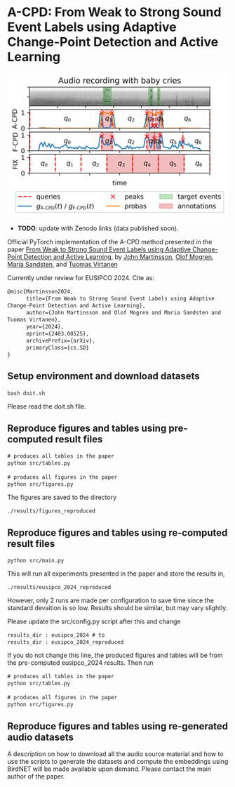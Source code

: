# A-CPD: From Weak to Strong Sound Event Labels using Adaptive Change-Point Detection and Active Learning

![Figure 2](results/figures/figure_2.png)

- __TODO__: update with Zenodo links (data published soon).

Official PyTorch implementation of the A-CPD method presented in the paper [From Weak to Strong Sound Event Labels using Adaptive Change-Point Detection and Active Learning](https://arxiv.org/abs/2403.08525), by [John Martinsson](https://johnmartinsson.github.io), [Olof Mogren](https://mogren.one), [Maria Sandsten](https://www.maths.lu.se/english/research/staff/mariasandsten/), and [Tuomas Virtanen](https://homepages.tuni.fi/tuomas.virtanen/)

Currently under review for EUSIPCO 2024. Cite as:

    @misc{Martinsson2024,
          title={From Weak to Strong Sound Event Labels using Adaptive Change-Point Detection and Active Learning}, 
          author={John Martinsson and Olof Mogren and Maria Sandsten and Tuomas Virtanen},
          year={2024},
          eprint={2403.08525},
          archivePrefix={arXiv},
          primaryClass={cs.SD}
    }

## Setup environment and download datasets

    bash doit.sh

Please read the doit.sh file.

## Reproduce figures and tables using pre-computed result files

    # produces all tables in the paper
    python src/tables.py

    # produces all figures in the paper
    python src/figures.py

The figures are saved to the directory

    ./results/figures_reproduced

## Reproduce figures and tables using re-computed result files

    python src/main.py

This will run all experiments presented in the paper and store the results in,

    ./results/eusipco_2024_reproduced

However, only 2 runs are made per configuration to save time since the standard devaition is so low. Results should be similar, but may vary slightly.

Please update the src/config.py script after this and change

    results_dir : eusipco_2024 # to
    results_dir : eusipco_2024_reproduced

If you do not change this line, the produced figures and tables will be from the pre-computed eusipco_2024 results. Then run

    # produces all tables in the paper
    python src/tables.py

    # produces all figures in the paper
    python src/figures.py

## Reproduce figures and tables using re-generated audio datasets
A description on how to download all the audio source material and how to use the scripts to generate the datasets and compute the embeddings using BirdNET will be made available upon demand. Please contact the main author of the paper.

